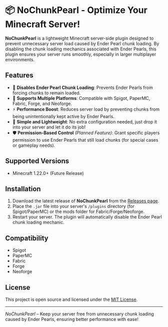 # 📦 NoChunkPearl - Optimize Your Minecraft Server!

**NoChunkPearl** is a lightweight Minecraft server-side plugin designed to prevent unnecessary server load caused by Ender Pearl chunk loading. By disabling the chunk loading mechanics associated with Ender Pearls, this plugin ensures your server runs smoothly, especially in larger multiplayer environments.

## Features

- 🚫 **Disables Ender Pearl Chunk Loading**: Prevents Ender Pearls from forcing chunks to remain loaded.
- 🔄 **Supports Multiple Platforms**: Compatible with Spigot, PaperMC, Fabric, Forge, and Neoforge.
- ⚡ **Performance Boost**: Reduces server load by preventing chunks from being unintentionally kept active by Ender Pearls.
- 🎯 **Simple and Lightweight**: No extra configuration needed, just drop it into your server and let it do its job!
- 🛡️ **Permission-Based Control** *(Planned Feature)*: Grant specific players permission to use Ender Pearls that still load chunks (for special cases or gameplay needs).

## Supported Versions

- Minecraft 1.22.0+ (Future Release)

## Installation

1. Download the latest release of **NoChunkPearl** from the [Releases page](#).
2. Place the `.jar` file into your server's `/plugins` directory (for Spigot/PaperMC) or the mods folder for Fabric/Forge/Neoforge.
3. Restart your server. The plugin will automatically disable the Ender Pearl chunk loading mechanic.

## Compatibility

- Spigot
- PaperMC
- Fabric
- Forge
- Neoforge

## License

This project is open source and licensed under the [MIT License](LICENSE).

---

*NoChunkPearl* – Keep your server free from unnecessary chunk loading caused by Ender Pearls, ensuring better performance with ease!
